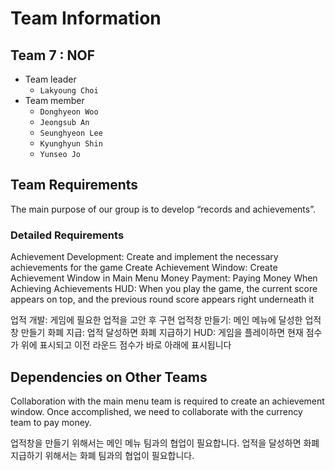 # Team Information

## Team 7 : NOF

- Team leader
  - `Lakyoung Choi`
- Team member
  - `Donghyeon Woo`
  - `Jeongsub An`
  - `Seunghyeon Lee`
  - `Kyunghyun Shin`
  - `Yunseo Jo`

## Team Requirements

The main purpose of our group is to develop “records and achievements”.

### Detailed Requirements

Achievement Development: Create and implement the necessary achievements for the game
Create Achievement Window: Create Achievement Window in Main Menu
Money Payment: Paying Money When Achieving Achievements
HUD: When you play the game, the current score appears on top, and the previous round score appears right underneath it

업적 개발: 게임에 필요한 업적을 고안 후 구현
업적창 만들기: 메인 메뉴에 달성한 업적 창 만들기
화폐 지급: 업적 달성하면 화폐 지급하기
HUD: 게임을 플레이하면 현재 점수가 위에 표시되고 이전 라운드 점수가 바로 아래에 표시됩니다

## Dependencies on Other Teams
Collaboration with the main menu team is required to create an achievement window.
Once accomplished, we need to collaborate with the currency team to pay money.

업적창을 만들기 위해서는 메인 메뉴 팀과의 협업이 필요합니다.
업적을 달성하면 화폐 지급하기 위해서는 화폐 팀과의 협업이 필요합니다.